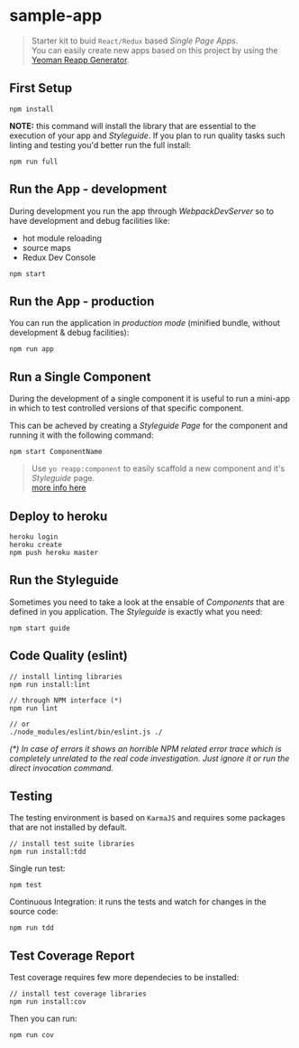 # sample-app

> Starter kit to buid `React/Redux` based _Single Page Apps_.  
> You can easily create new apps based on this project by using the
> [Yeoman Reapp Generator](https://github.com/marcopeg/generator-reapp).

## First Setup

```
npm install
```

**NOTE:** this command will install the library that are essential to the execution of your app and _Styleguide_. If you plan to run quality tasks such linting and testing you'd better run the full install:

```
npm run full
```

## Run the App - development

During development you run the app through _WebpackDevServer_ so to have development and debug facilities like:

- hot module reloading
- source maps
- Redux Dev Console

```
npm start
```

## Run the App - production

You can run the application in _production mode_ (minified bundle, without development & debug facilities):

```
npm run app
```

## Run a Single Component

During the development of a single component it is useful to run a mini-app in which to test controlled versions of that specific component.

This can be acheved by creating a _Styleguide Page_ for the component and running it with the following command:

```
npm start ComponentName
```

> Use `yo reapp:component` to easily scaffold a new component and it's _Styleguide_ page.  
> [more info here](https://github.com/marcopeg/generator-reapp)

## Deploy to heroku

```
heroku login
heroku create
npm push heroku master
```

## Run the Styleguide

Sometimes you need to take a look at the ensable of _Components_ that are defined in you application. The _Styleguide_ is exactly what you need:

```
npm start guide
```


## Code Quality (eslint)

```
// install linting libraries
npm run install:lint

// through NPM interface (*)
npm run lint

// or
./node_modules/eslint/bin/eslint.js ./
```

_(*) In case of errors it shows an horrible NPM related error trace which is completely unrelated to the real code investigation. Just ignore it or run the direct invocation command._

## Testing

The testing environment is based on `KarmaJS` and requires some packages that are not installed by default.

```
// install test suite libraries
npm run install:tdd
```

Single run test:

```
npm test
```

Continuous Integration: it runs the tests and watch for changes in the source code:

```
npm run tdd
```

## Test Coverage Report

Test coverage requires few more dependecies to be installed:

```
// install test coverage libraries
npm run install:cov
```

Then you can run:

```
npm run cov
```
